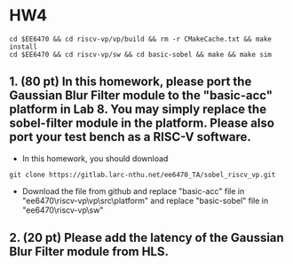 # HW4

```shell
cd $EE6470 && cd riscv-vp/vp/build && rm -r CMakeCache.txt && make install
cd $EE6470 && cd riscv-vp/sw && cd basic-sobel && make && make sim
```
## 1. (80 pt) In this homework, please port the Gaussian Blur Filter module to the "basic-acc" platform in Lab 8. You may simply replace the sobel-filter module in the platform. Please also port your test bench as a RISC-V software.

- In this homework, you should download
```shell
git clone https://gitlab.larc-nthu.net/ee6470_TA/sobel_riscv_vp.git
```
- Download the file from github and replace "basic-acc" file in "ee6470\riscv-vp\vp\src\platform" and replace "basic-sobel" file in "ee6470\riscv-vp\sw"

## 2. (20 pt) Please add the latency of the Gaussian Blur Filter module from HLS.

